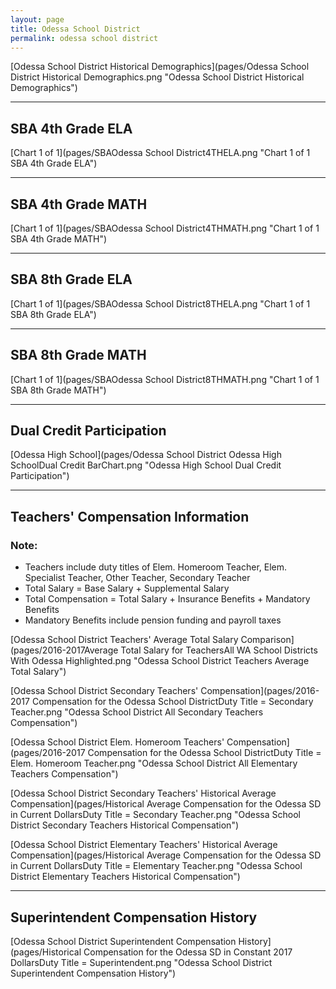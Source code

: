 ```yaml
---
layout: page
title: Odessa School District
permalink: odessa school district
---
```



[Odessa School District Historical Demographics](pages/Odessa School District Historical Demographics.png "Odessa School District Historical Demographics")

___

## SBA 4th Grade ELA

[Chart 1 of 1](pages/SBAOdessa School District4THELA.png "Chart 1 of 1 SBA 4th Grade ELA")


___

## SBA 4th Grade MATH

[Chart 1 of 1](pages/SBAOdessa School District4THMATH.png "Chart 1 of 1 SBA 4th Grade MATH")


___

## SBA 8th Grade ELA

[Chart 1 of 1](pages/SBAOdessa School District8THELA.png "Chart 1 of 1 SBA 8th Grade ELA")


___

## SBA 8th Grade MATH

[Chart 1 of 1](pages/SBAOdessa School District8THMATH.png "Chart 1 of 1 SBA 8th Grade MATH")


___

## Dual Credit Participation

[Odessa High School](pages/Odessa School District Odessa High SchoolDual Credit BarChart.png "Odessa High School Dual Credit Participation")


___

## Teachers' Compensation Information
### Note:
- Teachers include duty titles of Elem. Homeroom Teacher, Elem. Specialist Teacher, Other Teacher, Secondary Teacher
- Total Salary = Base Salary + Supplemental Salary
- Total Compensation = Total Salary + Insurance Benefits + Mandatory Benefits
- Mandatory Benefits include pension funding and payroll taxes

[Odessa School District Teachers' Average Total Salary Comparison](pages/2016-2017Average Total Salary for TeachersAll WA School Districts With Odessa Highlighted.png "Odessa School District Teachers Average Total Salary")

[Odessa School District Secondary Teachers' Compensation](pages/2016-2017 Compensation for the Odessa School DistrictDuty Title = Secondary Teacher.png "Odessa School District All Secondary Teachers Compensation")

[Odessa School District Elem. Homeroom Teachers' Compensation](pages/2016-2017 Compensation for the Odessa School DistrictDuty Title = Elem. Homeroom Teacher.png "Odessa School District All Elementary Teachers Compensation")

[Odessa School District Secondary Teachers' Historical Average Compensation](pages/Historical Average Compensation for the Odessa SD in Current DollarsDuty Title = Secondary Teacher.png "Odessa School District Secondary Teachers Historical Compensation")

[Odessa School District Elementary Teachers' Historical Average Compensation](pages/Historical Average Compensation for the Odessa SD in Current DollarsDuty Title = Elementary Teacher.png "Odessa School District Elementary Teachers Historical Compensation")


___

## Superintendent Compensation History

[Odessa School District Superintendent Compensation History](pages/Historical Compensation for the Odessa SD in Constant 2017 DollarsDuty Title = Superintendent.png "Odessa School District Superintendent Compensation History")

